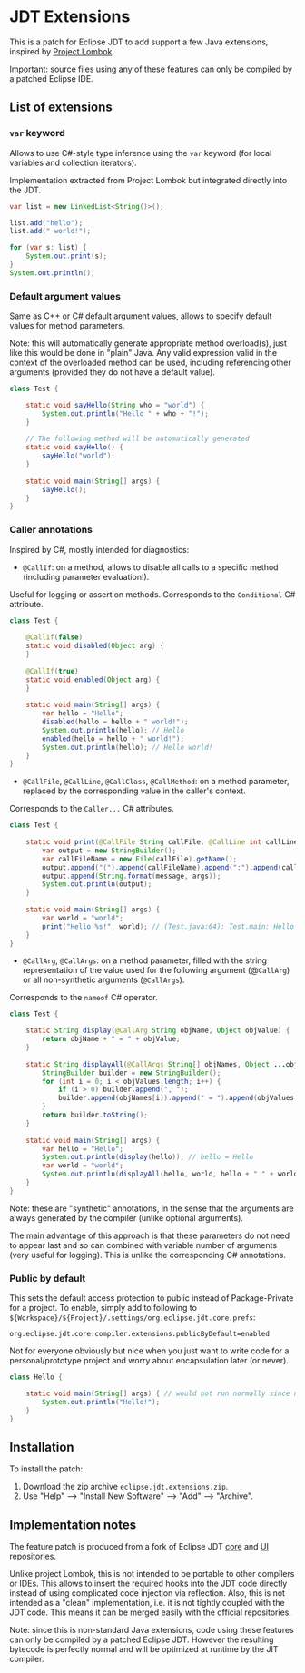 # JDT Extensions

This is a patch for Eclipse JDT to add support a few Java extensions, inspired by
[Project Lombok](https://projectlombok.org).

Important: source files using any of these features can only be compiled by a patched Eclipse IDE.

## List of extensions

### `var` keyword

Allows to use C#-style type inference using the `var` keyword (for local variables and collection iterators).

Implementation extracted from Project Lombok but integrated directly into the JDT.

```java
var list = new LinkedList<String()>();

list.add("hello");
list.add(" world!");

for (var s: list) {
	System.out.print(s);
}
System.out.println();
```

### Default argument values

Same as C++ or C# default argument values, allows to specify default values for method parameters.

Note: this will automatically generate appropriate method overload(s), just like this would be done in "plain" Java.
Any valid expression valid in the context of the overloaded method can be used, including referencing other arguments
(provided they do not have a default value).

```java
class Test {	

	static void sayHello(String who = "world") {
		System.out.println("Hello " + who + "!");
	}
	
	// The following method will be automatically generated
	static void sayHello() {
		sayHello("world");
	}
	
	static void main(String[] args) {
		sayHello();
	}
}
```

### Caller annotations

Inspired by C#, mostly intended for diagnostics:

* `@CallIf`: on a method, allows to disable all calls to a specific method (including parameter evaluation!).

Useful for logging or assertion methods. Corresponds to the `Conditional` C# attribute.

```java
class Test {
	
	@CallIf(false)
	static void disabled(Object arg) {
	}
	
	@CallIf(true)
	static void enabled(Object arg) {
	}
	
	static void main(String[] args) {
		var hello = "Hello";
		disabled(hello = hello + " world!");
		System.out.println(hello); // Hello
		enabled(hello = hello + " world!");
		System.out.println(hello); // Hello world!
	}
}
```

* `@CallFile`, `@CallLine`, `@CallClass`, `@CallMethod`: on a method parameter, replaced by the corresponding value in the caller's context.

Corresponds to the `Caller...` C# attributes.

```java
class Test {
	
	static void print(@CallFile String callFile, @CallLine int callLine, @CallClass String callClass, @CallMethod String callMethod, String message, Object ...args) {
		var output = new StringBuilder();
		var callFileName = new File(callFile).getName();
		output.append("(").append(callFileName).append(":").append(callLine).append("): ").append(callClass).append(".").append(callMethod).append(": ");
		output.append(String.format(message, args));
		System.out.println(output);
	}
	
	static void main(String[] args) {
		var world = "world";
		print("Hello %s!", world); // (Test.java:64): Test.main: Hello world!
	}
}
```

* `@CallArg`, `@CallArgs`: on a method parameter, filled with the string representation of the value used for the following argument (@`CallArg`) or all non-synthetic arguments (`@CallArgs`).

Corresponds to the `nameof` C# operator.

```java
class Test {

	static String display(@CallArg String objName, Object objValue) {
		return objName + " = " + objValue;
	}
	
	static String displayAll(@CallArgs String[] objNames, Object ...objValues) {
		StringBuilder builder = new StringBuilder();
		for (int i = 0; i < objValues.length; i++) {
			if (i > 0) builder.append(", ");
			builder.append(objNames[i]).append(" = ").append(objValues[i]);
		}
		return builder.toString();
	}
	
	static void main(String[] args) {
		var hello = "Hello";  
		System.out.println(display(hello)); // hello = Hello
		var world = "world";
		System.out.println(displayAll(hello, world, hello + " " + world + "!")); // hello = Hello, world = world, hello + " " + world + "!" = Hello world!
	}
}
```

Note: these are "synthetic" annotations, in the sense that the arguments are always generated by the compiler (unlike optional arguments).

The main advantage of this approach is that these parameters do not need to appear last and so can combined with variable number of arguments (very useful for logging). This is unlike the corresponding C# annotations.

### Public by default

This sets the default access protection to public instead of Package-Private for a project. To enable, simply add to following to `${Workspace}/${Project}/.settings/org.eclipse.jdt.core.prefs`:

```
org.eclipse.jdt.core.compiler.extensions.publicByDefault=enabled
```

Not for everyone obviously but nice when you just want to write code for a personal/prototype project and worry about
encapsulation later (or never).

```java
class Hello {

	static void main(String[] args) { // would not run normally since not public
		System.out.println("Hello!");
	}
}
```

## Installation

To install the patch:

1. Download the zip archive `eclipse.jdt.extensions.zip`.
2. Use "Help" --> "Install New Software" --> "Add" --> "Archive".

## Implementation notes

The feature patch is produced from a fork of Eclipse JDT [core](https://github.com/philippejer/eclipse.jdt.core/tree/extensions) and [UI](https://github.com/philippejer/eclipse.jdt.ui/tree/extensions) repositories.

Unlike project Lombok, this is not intended to be portable to other compilers or IDEs. This allows to insert the required hooks into the JDT code directly instead of using complicated code injection via reflection. Also, this is not intended as a "clean" implementation, i.e. it is not tightly coupled with the JDT code. This means it can be merged easily with the official repositories.

Note: since this is non-standard Java extensions, code using these features can only be compiled by a patched Eclipse JDT. However the resulting bytecode is perfectly normal and will be optimized at runtime by the JIT compiler.